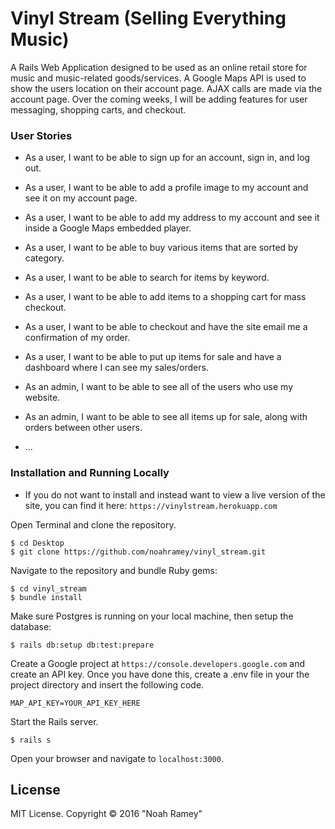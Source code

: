 # Vinyl Stream (Selling Everything Music)

A Rails Web Application designed to be used as an online retail store for music and music-related goods/services. A Google Maps API is used to show the users location on their account page. AJAX calls are made via the account page. Over the coming weeks, I will be adding features for user messaging, shopping carts, and checkout.

### User Stories

* As a user, I want to be able to sign up for an account, sign in, and log out.

* As a user, I want to be able to add a profile image to my account and see it on my account page.

* As a user, I want to be able to add my address to my account and see it inside a Google Maps embedded player.

* As a user, I want to be able to buy various items that are sorted by category.

* As a user, I want to be able to search for items by keyword.

* As a user, I want to be able to add items to a shopping cart for mass checkout.

* As a user, I want to be able to checkout and have the site email me a confirmation of my order.

* As a user, I want to be able to put up items for sale and have a dashboard where I can see my sales/orders.

* As an admin, I want to be able to see all of the users who use my website.

* As an admin, I want to be able to see all items up for sale, along with orders between other users.

* ...

### Installation and Running Locally

* If you do not want to install and instead want to view a live version of the site, you can find it here: `https://vinylstream.herokuapp.com`

Open Terminal and clone the repository.  
```
$ cd Desktop
$ git clone https://github.com/noahramey/vinyl_stream.git
```

Navigate to the repository and bundle Ruby gems:
```
$ cd vinyl_stream
$ bundle install
```

Make sure Postgres is running on your local machine, then setup the database:
```
$ rails db:setup db:test:prepare
```

Create a Google project at `https://console.developers.google.com` and create an API key. Once you have done this, create a .env file in your the project directory and insert the following code.
```
MAP_API_KEY=YOUR_API_KEY_HERE
```

Start the Rails server.
```
$ rails s
```

Open your browser and navigate to `localhost:3000`.


License
-------

MIT License. Copyright &copy; 2016 "Noah Ramey"
